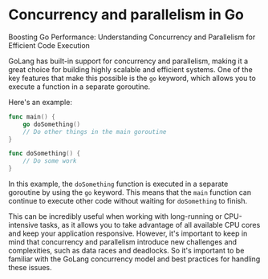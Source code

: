 # Concurrency and parallelism in Go

Boosting Go Performance: Understanding Concurrency and Parallelism for Efficient Code Execution

GoLang has built-in support for concurrency and parallelism, making it a great choice for building highly scalable and efficient systems. One of the key features that make this possible is the `go` keyword, which allows you to execute a function in a separate goroutine.

Here's an example:

```go
func main() {
    go doSomething()
    // Do other things in the main goroutine
}

func doSomething() {
    // Do some work
}
```

In this example, the `doSomething` function is executed in a separate goroutine by using the `go` keyword. This means that the `main` function can continue to execute other code without waiting for `doSomething` to finish.

This can be incredibly useful when working with long-running or CPU-intensive tasks, as it allows you to take advantage of all available CPU cores and keep your application responsive. However, it's important to keep in mind that concurrency and parallelism introduce new challenges and complexities, such as data races and deadlocks. So it's important to be familiar with the GoLang concurrency model and best practices for handling these issues.
